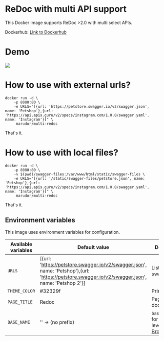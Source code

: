 # ReDoc with multi API support

This Docker image supports ReDoc >2.0 with multi select APIs.

Dockerhub: [Link to Dockerhub](https://hub.docker.com/r/marudor/multi-redoc)

# Demo

![](demo.gif)

# How to use with external urls?

```console
docker run -d \
    -p 8080:80 \
    -e URLS="[{url: 'https://petstore.swagger.io/v2/swagger.json', name: 'Petshop'},{url: 'https://api.apis.guru/v2/specs/instagram.com/1.0.0/swagger.yaml', name: 'Instagram'}]" \
     marudor/multi-redoc
```

That's it.

# How to use with local files?

```console
docker run -d \
    -p 8080:80 \
    -v $(pwd)/swagger-files:/var/www/html/static/swagger-files \
    -e URLS="[{url: '/static/swagger-files/petstore.json', name: 'Petshop'},{url: 'https://api.apis.guru/v2/specs/instagram.com/1.0.0/swagger.yaml', name: 'Instagram'}]" \
     marudor/multi-redoc
```

That's it.

## Environment variables

This image uses environment variables for configuration.

| Available variables | Default value                                                                                                                                   | Description                                                                                      |
| ------------------- | ----------------------------------------------------------------------------------------------------------------------------------------------- | ------------------------------------------------------------------------------------------------ |
| `URLS`              | [{url: 'https://petstore.swagger.io/v2/swagger.json', name: 'Petshop'},{url: 'https://petstore.swagger.io/v2/swagger.json', name: 'Petshop 2'}] | List of api swagger docs                                                                         |
| `THEME_COLOR`       | #32329f                                                                                                                                         | Primary Color                                                                                    |
| `PAGE_TITLE`        | Redoc                                                                                                                                           | Page Title of docs                                                                               |
| `BASE_NAME`         | '' -> (no prefix)                                                                                                                               | `basename` prop for the top-level [BrowserRouter](https://reactrouter.com/web/api/BrowserRouter) |
